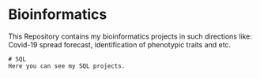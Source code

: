 # Bioinformatics
This Repository contains my bioinformatics projects in such directions like: Covid-19 spread forecast, identification of phenotypic traits and etc.
```
# SQL
Here you can see my SQL projects.
```
